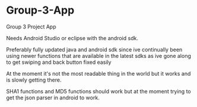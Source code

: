 Group-3-App
===========

Group 3 Project App

Needs Android Studio or eclipse with the android sdk.

Preferably fully updated java and android sdk since ive continually been using newer functions that are available in the latest sdks as ive gone along to get swiping and back button fixed easily

At the moment it's not the most readable thing in the world but it works and is slowly getting there.

SHA1 functions and MD5 functions should work but at the moment trying to get the json parser in android to work.
